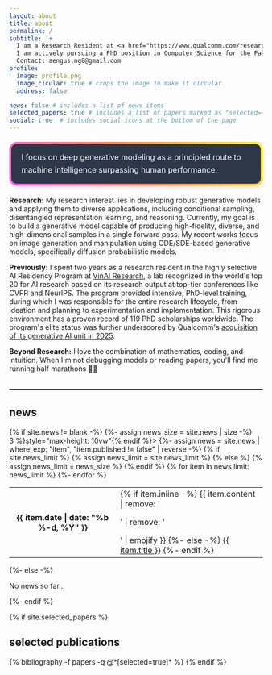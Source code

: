 ```yaml
---
layout: about
title: about
permalink: /
subtitle: |+
  I am a Research Resident at <a href="https://www.qualcomm.com/research/artificial-intelligence">Qualcomm AI Research</a>, where I am fortunate to be advised by Staff Scientist Dr. <a href="https://scholar.google.com/citations?user=FYZ5ODQAAAAJ&hl=en">Anh Tran</a>.<br><br>
  I am actively pursuing a PhD position in Computer Science for the Fall 2026 intake and excited to collaborate on impactful research! 🚀<br>
  Contact: aengus.ng8@gmail.com
profile:
  image: profile.png
  image_cicular: true # crops the image to make it circular
  address: false

news: false # includes a list of news items
selected_papers: true # includes a list of papers marked as "selected={true}"
social: true  # includes social icons at the bottom of the page
---
```


<div style="padding: 15px 20px; margin: 20px 0; border: 4px solid transparent; border-radius: 15px; background: linear-gradient(#2d3748, #2d3748) padding-box, linear-gradient(45deg, #f960eb, #ff854d, #fff41f) border-box; box-shadow: 0 4px 6px rgba(0, 0, 0, 0.1);">
  <p style="margin: 0; font-size: 1.1em; font-weight: 400; color: #f7fafc; line-height: 1.6;">I focus on deep generative modeling as a principled route to machine intelligence surpassing human performance.</p>
</div>

**Research:** My research interest lies in developing robust generative models and applying them to diverse applications, including conditional sampling, disentangled representation learning, and reasoning. Currently, my goal is to build a generative model capable of producing high-fidelity, diverse, and high-dimensional samples in a single forward pass. My recent works focus on image generation and manipulation using ODE/SDE-based generative models, specifically diffusion probabilistic models.

**Previously:** I spent two years as a research resident in the highly selective AI Residency Program at [VinAI Research](https://github.com/VinAIResearch), a lab recognized in the world's top 20 for AI research based on its research output at top-tier conferences like CVPR and NeurIPS. The program provided intensive, PhD-level training, during which I was responsible for the entire research lifecycle, from ideation and planning to experimentation and implementation. This rigorous environment has a proven record of 119 PhD scholarships worldwide. The program's elite status was further underscored by Qualcomm's [acquisition of its generative AI unit in 2025](https://techcrunch.com/2025/04/01/qualcomm-acquires-generative-ai-division-of-vietnamese-startup-vinai/).

**Beyond Research:** I love the combination of mathematics, coding, and intuition. When I'm not debugging models or reading papers, you'll find me running half marathons 🏃‍♂️

<style>
  .custom-hr {
    border: none;
    border-top: 1px solid rgba(0, 0, 0, 0.1);
    margin: 2rem 0;
  }
  [data-theme="dark"] .custom-hr {
    border-top-color: rgba(255, 255, 255, 0.15);
  }
</style>
<hr class="custom-hr">

<div class="news">
  <h2>news</h2>
  {% if site.news != blank -%}
  {%- assign news_size = site.news | size -%}
  <div class="table-responsive" {% if site.news_scrollable and news_size > 3 %}style="max-height: 10vw"{% endif %}>
    <table class="table table-sm table-borderless">
    {%- assign news = site.news | where_exp: "item", "item.published != false" | reverse -%}
    {% if site.news_limit %}
    {% assign news_limit = site.news_limit %}
    {% else %}
    {% assign news_limit = news_size %}
    {% endif %}
    {% for item in news limit: news_limit %}
      <tr>
        <th scope="row">{{ item.date | date: "%b %-d, %Y" }}</th>
        <td>
          {% if item.inline -%}
            {{ item.content | remove: '<p>' | remove: '</p>' | emojify }}
          {%- else -%}
            <a class="news-title" href="{{ item.url | relative_url }}">{{ item.title }}</a>
          {%- endif %}
        </td>
      </tr>
    {%- endfor %}
    </table>
  </div>
{%- else -%}
  <p>No news so far...</p>
{%- endif %}
</div>
  
{% if site.selected_papers %}
  <h2>selected publications</h2>
  {% bibliography -f papers -q @*[selected=true]* %}
{% endif %}
